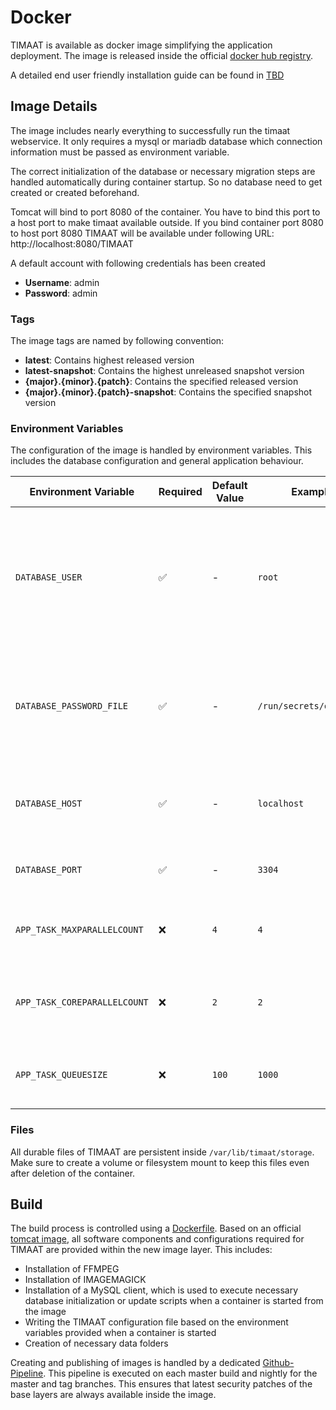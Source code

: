 # Docker

TIMAAT is available as docker image simplifying the application deployment.
The image is released inside the
official [docker hub registry](https://hub.docker.com/r/christophguentherunierfurt/timaat).

A detailed end user friendly installation guide can be found in [TBD]()

## Image Details

The image includes nearly everything to successfully run the timaat webservice. It only requires a mysql or mariadb
database
which connection information must be passed as environment variable.

The correct initialization of the database or necessary migration steps are handled automatically during container
startup.
So no database need to get created or created beforehand.

Tomcat will bind to port 8080 of the container. You have to bind this port to a host port to make timaat available outside.
If you bind container port 8080 to host port 8080 TIMAAT will be available under following URL: http://localhost:8080/TIMAAT

A default account with following credentials has been created

* **Username**: admin
* **Password**: admin

### Tags

The image tags are named by following convention:

* **latest**: Contains highest released version
* **latest-snapshot**: Contains the highest unreleased snapshot version
* **{major}.{minor}.{patch}**: Contains the specified released version
* **{major}.{minor}.{patch}-snapshot**: Contains the specified snapshot version

### Environment Variables

The configuration of the image is handled by environment variables. This includes the database configuration and general
application behaviour.

| Environment Variable         | Required | Default Value | Example value                 | Description                                                                                           |
|------------------------------|----------|---------------|-------------------------------|-------------------------------------------------------------------------------------------------------|
| `DATABASE_USER`              | ✅        | -             | `root`                        | Name of the user used for the database access. (Must have privileges to create and modify databases). |
| `DATABASE_PASSWORD_FILE`     | ✅        | -             | `/run/secrets/dbpassword.txt` | Path to the file containing the password of the specified database user.                              |
| `DATABASE_HOST`              | ✅        | -             | `localhost`                   | Host on which the database is running and can be accessed.                                            |   
| `DATABASE_PORT`              | ✅        | -             | `3304`                        | The port on which the database is bind to.                                                            |
| `APP_TASK_MAXPARALLELCOUNT`  | ❌        | `4`           | `4`                           | Specifies how many async tasks can run in parallel.                                                   |
| `APP_TASK_COREPARALLELCOUNT` | ❌        | `2`           | `2`                           | Specifies how many async runners will be kept warm.                                                   |
| `APP_TASK_QUEUESIZE`         | ❌        | `100`         | `1000`                        | Specifies the size of the queue of async tasks.                                                       |

### Files
All durable files of TIMAAT are persistent inside `/var/lib/timaat/storage`. Make sure to create a volume or filesystem mount
to keep this files even after deletion of the container.


## Build

The build process is controlled using a [Dockerfile](https://docs.docker.com/reference/dockerfile/).
Based on an official [tomcat image](https://hub.docker.com/_/tomcat), all software components and configurations
required for TIMAAT are provided within the new image layer. This includes:

* Installation of FFMPEG
* Installation of IMAGEMAGICK
* Installation of a MySQL client, which is used to execute necessary database initialization or update scripts when a
  container is started from the image
* Writing the TIMAAT configuration file based on the environment variables provided when a container is started
* Creation of necessary data folders

Creating and publishing of images is handled by a dedicated [Github-Pipeline](). This pipeline is executed on each
master build
and nightly for the master and tag branches. This ensures that latest security patches of the base layers are always
available inside the image.